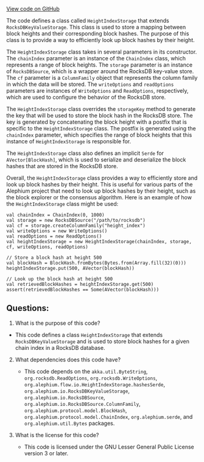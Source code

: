[View code on GitHub](https://github.com/alephium/alephium/blob/master/flow/src/main/scala/org/alephium/flow/io/HeightIndexStorage.scala)

The code defines a class called `HeightIndexStorage` that extends `RocksDBKeyValueStorage`. This class is used to store a mapping between block heights and their corresponding block hashes. The purpose of this class is to provide a way to efficiently look up block hashes by their height.

The `HeightIndexStorage` class takes in several parameters in its constructor. The `chainIndex` parameter is an instance of the `ChainIndex` class, which represents a range of block heights. The `storage` parameter is an instance of `RocksDBSource`, which is a wrapper around the RocksDB key-value store. The `cf` parameter is a `ColumnFamily` object that represents the column family in which the data will be stored. The `writeOptions` and `readOptions` parameters are instances of `WriteOptions` and `ReadOptions`, respectively, which are used to configure the behavior of the RocksDB store.

The `HeightIndexStorage` class overrides the `storageKey` method to generate the key that will be used to store the block hash in the RocksDB store. The key is generated by concatenating the block height with a postfix that is specific to the `HeightIndexStorage` class. The postfix is generated using the `chainIndex` parameter, which specifies the range of block heights that this instance of `HeightIndexStorage` is responsible for.

The `HeightIndexStorage` class also defines an implicit `Serde` for `AVector[BlockHash]`, which is used to serialize and deserialize the block hashes that are stored in the RocksDB store.

Overall, the `HeightIndexStorage` class provides a way to efficiently store and look up block hashes by their height. This is useful for various parts of the Alephium project that need to look up block hashes by their height, such as the block explorer or the consensus algorithm. Here is an example of how the `HeightIndexStorage` class might be used:

```
val chainIndex = ChainIndex(0, 1000)
val storage = new RocksDBSource("/path/to/rocksdb")
val cf = storage.createColumnFamily("height_index")
val writeOptions = new WriteOptions()
val readOptions = new ReadOptions()
val heightIndexStorage = new HeightIndexStorage(chainIndex, storage, cf, writeOptions, readOptions)

// Store a block hash at height 500
val blockHash = BlockHash.fromBytes(Bytes.from(Array.fill(32)(0)))
heightIndexStorage.put(500, AVector(blockHash))

// Look up the block hash at height 500
val retrievedBlockHashes = heightIndexStorage.get(500)
assert(retrievedBlockHashes == Some(AVector(blockHash)))
```
## Questions: 
 1. What is the purpose of this code?
   - This code defines a class `HeightIndexStorage` that extends `RocksDBKeyValueStorage` and is used to store block hashes for a given chain index in a RocksDB database.

2. What dependencies does this code have?
   - This code depends on the `akka.util.ByteString`, `org.rocksdb.ReadOptions`, `org.rocksdb.WriteOptions`, `org.alephium.flow.io.HeightIndexStorage.hashesSerde`, `org.alephium.io.RocksDBKeyValueStorage`, `org.alephium.io.RocksDBSource`, `org.alephium.io.RocksDBSource.ColumnFamily`, `org.alephium.protocol.model.BlockHash`, `org.alephium.protocol.model.ChainIndex`, `org.alephium.serde`, and `org.alephium.util.Bytes` packages.

3. What is the license for this code?
   - This code is licensed under the GNU Lesser General Public License version 3 or later.